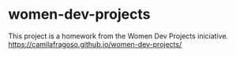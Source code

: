 # women-dev-projects
This project is a homework from the Women Dev Projects iniciative.
https://camilafragoso.github.io/women-dev-projects/
